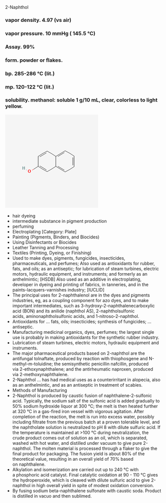 2-Naphthol  

### vapor density. 4.97 (vs air)
### vapor pressure. 10 mmHg ( 145.5 °C)
### Assay. 99%
### form. powder or flakes.
### bp. 285-286 °C (lit.)
### mp. 120-122 °C (lit.)
### solubility. methanol: soluble 1 g/10 mL, clear, colorless to light yellow.

![2-naphtol molecule](../images/2-naphtol.png)

* hair dyeing  
* intermediate substance in pigment production  
* perfuming  
* Electroplating \[Category: Plate\]  
* Painting (Pigments, Binders, and Biocides)   
* Using Disinfectants or Biocides   
* Leather Tanning and Processing   
* Textiles (Printing, Dyeing, or Finishing)   
* Used to make dyes, pigments, fungicides, insecticides, pharmaceuticals, and perfumes; Also used as antioxidants for rubber, fats, and oils; as an antiseptic; for lubrication of steam turbines, electric motors, hydraulic equipment, and instruments; and formerly as an anthelmintic; \[HSDB\] Also used as an additive in electroplating, developer in dyeing and printing of fabrics, in tanneries, and in the paints-lacquers-varnishes industry; \[IUCLID\]  
* The principal uses for 2-naphthalenol are in the dyes and pigments industries, eg, as a coupling component for azo dyes, and to make important intermediates, such as 3-hydroxy-2-naphthalenecarboxylic acid (BON) and its anilide (naphthol AS), 2-naphtholsulfonic acids, aminonaphtholsulfonic acids, and 1-nitroso-2-naphthol.  
* Antioxidants for ... fats, oils; insecticides; synthesis of fungicides; ... antiseptic.  
* Manufacturing medicinal organics, dyes, perfumes; the largest single use is probably in making antioxidants for the synthetic rubber industry.  
* Lubrication of steam turbines, electric motors, hydraulic equipment and instruments.  
* The major pharmaceutical products based on 2-naphthol are the antifungal tolnaftate, produced by reaction with thiophosgene and N-methyl-m-toluidine; the semisynthetic penicillin nafcillin, produced via 2-ethoxynaphthalene; and the antirheumatic naproxen, produced via 2-methoxynaphthalene.  
* 2-Naphthol ... has had medical uses as a counterirritant in alopecia, also as an anthelmintic, and as an antiseptic in treatment of scabies.  
* Methods of Manufacturing  
* 2-Naphthol is produced by caustic fusion of naphthalene-2-sulfonic acid. Typically, the sodium salt of the sulfonic acid is added gradually to 50% sodium hydroxide liquor at 300 °C; the melt is then heated further at 320 °C in a gas-fired iron vessel with vigorous agitation. After completion of the reaction, the melt is run into excess water, possibly including filtrate from the previous batch at a proven tolerable level, and the naphtholate solution is neutralized to pH 8 with dilute sulfuric acid. If the temperature is maintained at \>100 °C during neutralization, the crude product comes out of solution as an oil, which is separated, washed with hot water, and distilled under vacuum to give pure 2-naphthol. The molten material is processed through a flaker to give the final product for packaging. The fusion yield is about 80% of the theoretical value, resulting in an overall yield of 70% based on naphthalene.  
* Alkylation and isomerization are carried out up to 240 °C with a phosphoric acid catalyst. Final catalytic oxidation at 90 \- 110 °C gives the hydroperoxide, which is cleaved with dilute sulfuric acid to give 2-naphthol in high overall yield in spite of modest oxidation conversion.  
* By fusing sodium beta-naphthalene sulfonate with caustic soda. Product is distilled in vacuo and then sublimed.